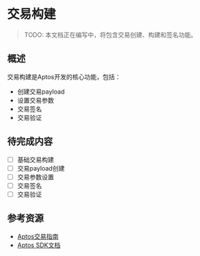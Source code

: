 # 交易构建

> TODO: 本文档正在编写中，将包含交易创建、构建和签名功能。

## 概述

交易构建是Aptos开发的核心功能，包括：
- 创建交易payload
- 设置交易参数
- 交易签名
- 交易验证

## 待完成内容

- [ ] 基础交易构建
- [ ] 交易payload创建
- [ ] 交易参数设置
- [ ] 交易签名
- [ ] 交易验证

## 参考资源

- [Aptos交易指南](https://aptos.dev/build/guides/first-transaction)
- [Aptos SDK文档](https://aptos-labs.github.io/ts-sdk-doc/)
